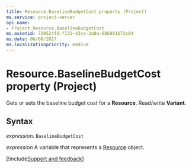 ```yaml
---
title: Resource.BaselineBudgetCost property (Project)
ms.service: project-server
api_name:
- Project.Resource.BaselineBudgetCost
ms.assetid: 720524fd-f132-43ca-2a0a-6bb991b72c04
ms.date: 06/08/2017
ms.localizationpriority: medium
---
```



# Resource.BaselineBudgetCost property (Project)

Gets or sets the baseline budget cost for a **Resource**. Read/write **Variant**.


## Syntax

_expression_. `BaselineBudgetCost`

_expression_ A variable that represents a [Resource](./Project.Resource.md) object.

[!include[Support and feedback](~/includes/feedback-boilerplate.md)]